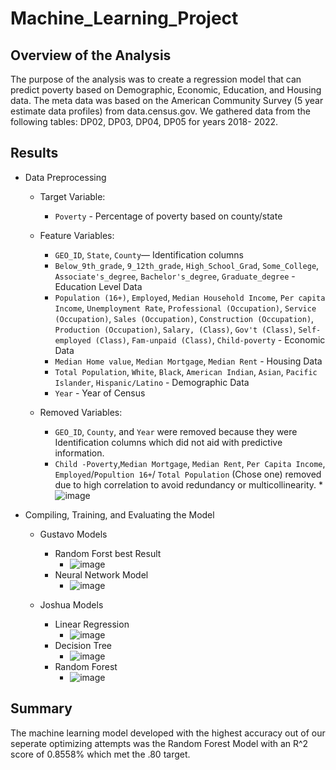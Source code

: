 # Machine_Learning_Project

## Overview of the Analysis
The purpose of the analysis was to create a regression model that can predict poverty based on Demographic, Economic, Education, and Housing data. The meta data was based on the American Community Survey (5 year estimate data profiles) from data.census.gov. We gathered data from the following tables: DP02, DP03, DP04, DP05 for years 2018- 2022.

## Results

* Data Preprocessing
    * Target Variable:
      * `Poverty` - Percentage of poverty based on county/state
    * Feature Variables:
      * `GEO_ID`, `State`, `County`— Identification columns
      * `Below_9th_grade`, `9_12th_grade`, `High_School_Grad`, `Some_College`, `Associate's_degree`, `Bachelor's_degree`, `Graduate_degree` - Education Level Data
      * `Population (16+)`, `Employed`, `Median Household Income`, `Per capita Income`, `Unemployment Rate`, `Professional (Occupation)`, `Service (Occupation)`, `Sales (Occupation)`, `Construction (Occupation)`, `Production (Occupation)`, `Salary, (Class)`, `Gov't (Class)`, `Self-employed (Class)`, `Fam-unpaid (Class)`, `Child-poverty` - Economic Data
      * `Median Home value`, `Median Mortgage`, `Median Rent` - Housing Data
      * `Total Population`, `White`, `Black`, `American Indian`, `Asian`, `Pacific Islander`, `Hispanic/Latino` - Demographic Data
      * `Year` - Year of Census

    * Removed Variables:
      * `GEO_ID`, `County`, and `Year` were removed because they were Identification columns which did not aid with predictive information.
      * `Child -Poverty`,`Median Mortgage`, `Median Rent`, `Per Capita Income`, `Employed`/`Popultion 16+`/ `Total Population` (Chose one) removed due to high correlation to avoid redundancy or multicollinearity.
      *![image](https://github.com/ggustavo19/Machine_Learning_Project/assets/152371383/635ca989-0f0d-447c-bc31-2c86eba2347e)


* Compiling, Training, and Evaluating the Model

   * Gustavo Models
      * Random Forst best Result
         * ![image](https://github.com/ggustavo19/Machine_Learning_Project/assets/152371383/86f988aa-c887-4961-b89f-1e75a7c00ad2)
      * Neural Network Model 
         * ![image](https://github.com/ggustavo19/Machine_Learning_Project/assets/152371383/50ea3957-0391-4f1f-a117-7f60b122c73d)
       
   * Joshua Models
      * Linear Regression
         * ![image](https://github.com/ggustavo19/Machine_Learning_Project/assets/152371383/567468a5-dfdc-4989-9f6f-cc0184155866)
      * Decision Tree
         * ![image](https://github.com/ggustavo19/Machine_Learning_Project/assets/152371383/6e4cdc8f-d608-4c66-8200-6e0b3fcd0494)
      * Random Forest
         * ![image](https://github.com/ggustavo19/Machine_Learning_Project/assets/152371383/d579cdc6-5c4f-4c85-aef1-f228f23fbade)

   

## Summary
The machine learning model developed with the highest accuracy out of our seperate optimizing attempts was the Random Forest Model with an R^2 score of 0.8558% which met the .80 target. 

